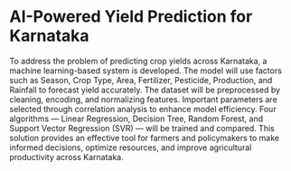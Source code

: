 <h1>AI-Powered Yield Prediction for Karnataka</h1>

To address the problem of predicting crop yields across Karnataka, a machine learning-based system is developed. The model will use factors such as Season, Crop Type, Area, Fertilizer, Pesticide, Production, and Rainfall to forecast yield accurately.
The dataset will be preprocessed by cleaning, encoding, and normalizing features. Important parameters are selected through correlation analysis to enhance model efficiency.
Four algorithms — Linear Regression, Decision Tree, Random Forest, and Support Vector Regression (SVR) — will be trained and compared.
This solution provides an effective tool for farmers and policymakers to make informed decisions, optimize resources, and improve agricultural productivity across Karnataka.
